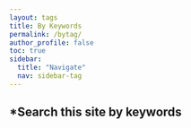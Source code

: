 ```yaml
---
layout: tags
title: By Keywords
permalink: /bytag/
author_profile: false
toc: true
sidebar:
  title: "Navigate"
  nav: sidebar-tag
---
```


## *Search this site by keywords
